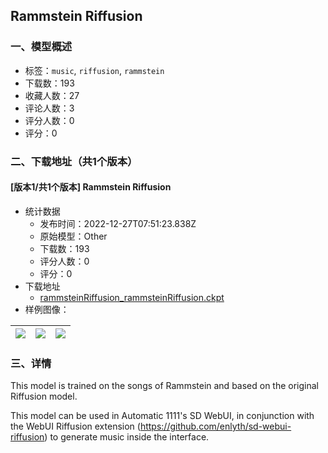 ## Rammstein Riffusion
### 一、模型概述

- 标签：`music`, `riffusion`, `rammstein`
- 下载数：193
- 收藏人数：27
- 评论人数：3
- 评分人数：0
- 评分：0

### 二、下载地址（共1个版本）

#### [版本1/共1个版本] Rammstein Riffusion

- 统计数据
  - 发布时间：2022-12-27T07:51:23.838Z
  - 原始模型：Other
  - 下载数：193
  - 评分人数：0
  - 评分：0
- 下载地址
  - [rammsteinRiffusion_rammsteinRiffusion.ckpt](https://civitai.com/api/download/models/2959)
- 样例图像：

| <img src="https://image.civitai.com/xG1nkqKTMzGDvpLrqFT7WA/70c6b613-bb44-4e8b-f100-1154022f8c00/width=450/21004.jpeg" /> | <img src="https://image.civitai.com/xG1nkqKTMzGDvpLrqFT7WA/51a7b7d3-5e17-496c-4c36-a9c0b6c41800/width=450/21006.jpeg" /> | <img src="https://image.civitai.com/xG1nkqKTMzGDvpLrqFT7WA/ae4d3909-2dcd-4cfe-627b-c6d5f5f2c500/width=450/21005.jpeg" /> |
| ---- | ---- | ---- |


### 三、详情
<p>This model is trained on the songs of Rammstein and based on the original Riffusion model.</p><p></p><p>This model can be used in Automatic 1111's SD WebUI, in conjunction with the WebUI Riffusion extension (<a target="_blank" rel="ugc" href="https://github.com/enlyth/sd-webui-riffusion">https://github.com/enlyth/sd-webui-riffusion</a>) to generate music inside the interface.</p>